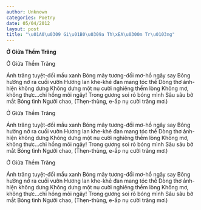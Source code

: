 ```yaml
---
author: Unknown
categories: Poetry
date: 05/04/2012
layout: post
title: "\u01A0\u0309 Gi\u01B0\u0309a Th\xEA\u0300m Tr\u0103ng"
---
```


**Ở Giửa Thềm Trăng**

Ở Giửa Thềm Trăng


Ánh trăng tuyệt-đối mầu xanh
Bóng mây tương-đối mơ-hồ ngây say
Bông hường nở ra cuối vườn
Hương lan khe-khẻ đan mang tóc thề
Dòng thơ ảnh-hiện không dưng
Không dưng một nụ cười nghiêng thềm lòng
Không mơ, không thực...chỉ hồng môi ngây!
Trong gương soi rỏ bóng mình
Sâu sâu bờ mắt
Bóng tình Người chao,
(Thẹn-thùng, e-ấp nụ cười trăng mơ.)

Ở Giửa Thềm Trăng


Ánh trăng tuyệt-đối mầu xanh
Bóng mây tương-đối mơ-hồ ngây say
Bông hường nở ra cuối vườn
Hương lan khe-khẻ đan mang tóc thề
Dòng thơ ảnh-hiện không dưng
Không dưng một nụ cười nghiêng thềm lòng
Không mơ, không thực...chỉ hồng môi ngây!
Trong gương soi rỏ bóng mình
Sâu sâu bờ mắt
Bóng tình Người chao,
(Thẹn-thùng, e-ấp nụ cười trăng mơ.)

Ở Giửa Thềm Trăng


Ánh trăng tuyệt-đối mầu xanh
Bóng mây tương-đối mơ-hồ ngây say
Bông hường nở ra cuối vườn
Hương lan khe-khẻ đan mang tóc thề
Dòng thơ ảnh-hiện không dưng
Không dưng một nụ cười nghiêng thềm lòng
Không mơ, không thực...chỉ hồng môi ngây!
Trong gương soi rỏ bóng mình
Sâu sâu bờ mắt
Bóng tình Người chao,
(Thẹn-thùng, e-ấp nụ cười trăng mơ.)
